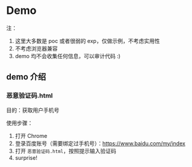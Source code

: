# Demo

注：
1. 这里大多数是 poc 或者很弱的 exp，仅做示例，不考虑实用性
1. 不考虑浏览器兼容
1. demo 均不会收集任何信息，可以审计代码 :)

## demo 介绍

### 恶意验证码.html
目的：获取用户手机号

使用步骤：
1. 打开 Chrome
1. 登录百度账号（需要绑定过手机号）：https://www.baidu.com/my/index
1. 打开 `恶意验证码.html`，按照提示输入验证码
1. surprise!
